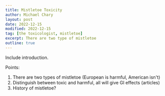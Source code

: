 ```yaml
---
title: Mistletoe Toxicity
author: Michael Chary
layout: post
date: 2022-12-15
modified: 2022-12-15
tag: [the toxicologist, mistletoe] 
excerpt: There are two type of mistletoe
outline: true
---
```


Include introduction. 

Points: 
1. There are two types of mistletoe (European is harmful, American isn't)
1. Distinguish between toxic and harmful, all will give GI effects (articles)
1. History of mistletoe?